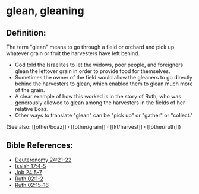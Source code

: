 # glean, gleaning #

## Definition: ##

The term "glean" means to go through a field or orchard and pick up whatever grain or fruit the harvesters have left behind.

* God told the Israelites to let the widows, poor people, and foreigners glean the leftover grain in order to provide food for themselves.
* Sometimes the owner of the field would allow the gleaners to go directly behind the harvesters to glean, which enabled them to glean much more of the grain.
* A clear example of how this worked is in the story of Ruth, who was generously allowed to glean among the harvesters in the fields of her relative Boaz.
* Other ways to translate "glean" can be "pick up" or "gather" or "collect."

(See also: [[other/boaz]] **·** [[other/grain]] **·** [[kt/harvest]] **·** [[other/ruth]])

## Bible References: ##

* [Deuteronomy 24:21-22](en/tn/deu/help/24/21)
* [Isaiah 17:4-5](en/tn/isa/help/17/04)
* [Job 24:5-7](en/tn/job/help/24/05)
* [Ruth 02:1-2](en/tn/rut/help/02/01)
* [Ruth 02:15-16](en/tn/rut/help/02/15)